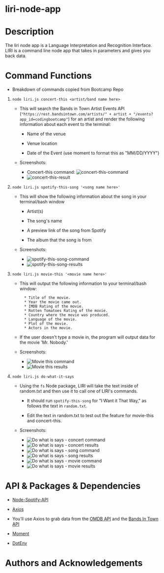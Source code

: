 # liri-node-app

# Description 

The liri node app is a Language Interpretation and Recognition Interface. LIRI is a command line node app that takes in parameters and gives you back data.

# Command Functions
* Breakdown of commands copied from Bootcamp Repo 
1. `node liri.js concert-this <artist/band name here>`

   * This will search the Bands in Town Artist Events API (`"https://rest.bandsintown.com/artists/" + artist + "/events?app_id=codingbootcamp"`) for an artist and render the following information about each event to the terminal:

     * Name of the venue

     * Venue location

     * Date of the Event (use moment to format this as "MM/DD/YYYY")
    * Screenshots: 
      * Concert-this command:
        ![concert-this-command](/screenshots/concert-this-command.png)
      * ![concert-this-result](/screenshots/concert-this-result.png)

2. `node liri.js spotify-this-song '<song name here>'`

   * This will show the following information about the song in your terminal/bash window

     * Artist(s)

     * The song's name

     * A preview link of the song from Spotify

     * The album that the song is from
    * Screenshots:
      * ![spotify-this-song-command](/screenshots/spotify-this-song-command.png)
      * ![spotify-this-song-results](/screenshots/spotify-this-song-results.png)

3. `node liri.js movie-this '<movie name here>'`

   * This will output the following information to your terminal/bash window:

     ```
       * Title of the movie.
       * Year the movie came out.
       * IMDB Rating of the movie.
       * Rotten Tomatoes Rating of the movie.
       * Country where the movie was produced.
       * Language of the movie.
       * Plot of the movie.
       * Actors in the movie.
     ```

   * If the user doesn't type a movie in, the program will output data for the movie 'Mr. Nobody.'

    * Screenshots:
      * ![Movie this command](/screenshots/movie-this-command.png)
      * ![Movie this results](/screenshots/movie-this-result.png)

4. `node liri.js do-what-it-says`

   * Using the `fs` Node package, LIRI will take the text inside of random.txt and then use it to call one of LIRI's commands.

     * It should run `spotify-this-song` for "I Want it That Way," as follows the text in `random.txt`.

     * Edit the text in random.txt to test out the feature for movie-this and concert-this.
    * Screenshots:
      * ![Do what is says - concert command](/screenshots/do-what-it-says-concert-this-command.png)
      * ![Do what is says - concert results](/screenshots/do-what-it-says-concert-this-result.png)
      * ![Do what is says - song command](/screenshots/do-what-it-says-movie-this-command.png)
      * ![Do what is says - song results](/screenshots/do-what-it-says-movie-this-result.png)
      * ![Do what is says - movie command](/screenshots/do-what-it-says-spotify-command.png)
      * ![Do what is says - movie results](/screenshots/do-what-it-says-spotify-result.png)


# API & Packages & Dependencies

* [Node-Spotify-API](https://www.npmjs.com/package/node-spotify-api)

* [Axios](https://www.npmjs.com/package/axios)

* You'll use Axios to grab data from the [OMDB API](http://www.omdbapi.com) and the [Bands In Town API](http://www.artists.bandsintown.com/bandsintown-api)

* [Moment](https://www.npmjs.com/package/moment)

* [DotEnv](https://www.npmjs.com/package/dotenv)

# Authors and Acknowledgements 